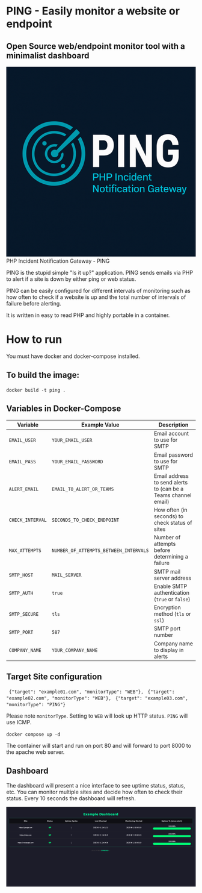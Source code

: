 # PING - Easily monitor a website or endpoint 
## Open Source web/endpoint monitor tool with a minimalist dashboard
![ssp-screenshot](pinglogo.png)
PHP Incident Notification Gateway - PING

PING is the stupid simple "Is it up?" application. PING sends emails via PHP to alert if a site is down by either ping or web status. 

PING can be easily configured for different intervals of monitoring such as how often to check if a website is up and the total number of intervals of failure before alerting. 

It is written in easy to read PHP and highly portable in a container.

# How to run
You must have docker and docker-compose installed.

## To build the image:
`docker build -t ping .`


## Variables in Docker-Compose
| Variable         | Example Value                          | Description                                                    |
| ---------------- | -------------------------------------- | -------------------------------------------------------------- |
| `EMAIL_USER`     | `YOUR_EMAIL_USER`                      | Email account to use for SMTP                                  |
| `EMAIL_PASS`     | `YOUR_EMAIL_PASSWORD`                  | Email password to use for SMTP                                 |
| `ALERT_EMAIL`    | `EMAIL_TO_ALERT_OR_TEAMS`              | Email address to send alerts to (can be a Teams channel email) |
| `CHECK_INTERVAL` | `SECONDS_TO_CHECK_ENDPOINT`            | How often (in seconds) to check status of sites                |
| `MAX_ATTEMPTS`   | `NUMBER_OF_ATTEMPTS_BETWEEN_INTERVALS` | Number of attempts before determining a failure                |
| `SMTP_HOST`      | `MAIL_SERVER`                          | SMTP mail server address                                       |
| `SMTP_AUTH`      | `true`                                 | Enable SMTP authentication (`true` or `false`)                 |
| `SMTP_SECURE`    | `tls`                                  | Encryption method (`tls` or `ssl`)                             |
| `SMTP_PORT`      | `587`                                  | SMTP port number                                               |
| `COMPANY_NAME`   | `YOUR_COMPANY_NAME`                    | Company name to display in alerts                              |


## Target Site configuration

 ` {"target": "example01.com", "monitorType": "WEB"},`
 ` {"target": "example02.com", "monitorType": "WEB"},`
 ` {"target": "example03.com", "monitorType": "PING"}`



Please note `monitorType`. Setting to `WEB` will look up HTTP status. `PING` will use ICMP.

`docker compose up -d`

The container will start and run on port 80 and will forward to port 8000 to the apache web server.

## Dashboard
The dashboard will present a nice interface to see uptime status, status, etc. You can monitor multiple sites and decide how often to check their status.
Every 10 seconds the dashboard will refresh.

![ssp-screenshot](ping_dash.png)
